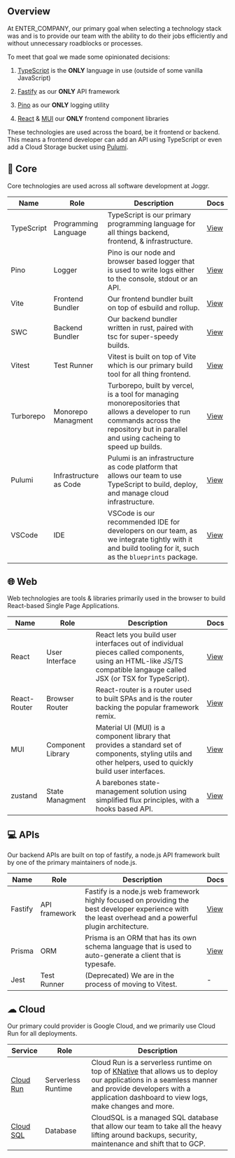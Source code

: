 ## Overview

At ENTER_COMPANY, our primary goal when selecting a technology stack was and is to provide our team with the ability to do their jobs efficiently and without unnecessary roadblocks or processes.

To meet that goal we made some opinionated decisions:

1. [TypeScript](https://www.typescriptlang.org/) is the **ONLY** language in use (outside of some vanilla JavaScript)

2. [Fastify](https://fastify.dev/) as our **ONLY** API framework

3. [Pino](https://github.com/pinojs/pino) as our **ONLY** logging utility

4. [React](https://react.dev/) & [MUI](https://mui.com/material-ui/getting-started/) our **ONLY** frontend component libraries

These technologies are used across the board, be it frontend or backend. This means a frontend developer can add an API using TypeScript or even add a Cloud Storage bucket using [Pulumi](https://www.pulumi.com/docs/languages-sdks/javascript/).

## 🎯 Core

Core technologies are used across all software development at Joggr.

| Name       | Role                   | Description                                                                                                                                                                              | Docs                                         |
| ---------- | ---------------------- | ---------------------------------------------------------------------------------------------------------------------------------------------------------------------------------------- | -------------------------------------------- |
| TypeScript | Programming Language   | TypeScript is our primary programming language for all things backend, frontend, & infrastructure.                                                                                       | [View](https://www.typescriptlang.org/docs/) |
| Pino       | Logger                 | Pino is our node and browser based logger that is used to write logs either to the console, stdout or an API.                                                                            | [View](https://getpino.io/#/)                |
| Vite       | Frontend Bundler       | Our frontend bundler built on top of esbuild and rollup.                                                                                                                                 | [View](https://vite.dev/)                    |
| SWC        | Backend Bundler        | Our backend bundler written in rust, paired with tsc for super-speedy builds.                                                                                                            | [View](https://swc.rs/)                      |
| Vitest     | Test Runner            | Vitest is built on top of Vite which is our primary build tool for all thing frontend.                                                                                                   | [View](https://vitest.dev/)                  |
| Turborepo  | Monorepo Managment     | Turborepo, built by vercel, is a tool for managing monorepositories that allows a developer to run commands across the repository but in parallel and using cacheing to speed up builds. | [View](https://turbo.build/repo)             |
| Pulumi     | Infrastructure as Code | Pulumi is an infrastructure as code platform that allows our team to use TypeScript to build, deploy, and manage cloud infrastructure.                                                   | [View](https://www.pulumi.com/docs/)         |
| VSCode     | IDE                    | VSCode is our recommended IDE for developers on our team, as we integrate tightly with it and build tooling for it, such as the `blueprints` package.                                    | [View](https://code.visualstudio.com/)       |

## 🌐 Web

Web technologies are tools & libraries primarily used in the browser to build React-based Single Page Applications.

| Name         | Role              | Description                                                                                                                                                       | Docs                                                 |
| ------------ | ----------------- | ----------------------------------------------------------------------------------------------------------------------------------------------------------------- | ---------------------------------------------------- |
| React        | User Interface    | React lets you build user interfaces out of individual pieces called components, using an HTML-like JS/TS compatible langauge called JSX (or TSX for TypeScript). | [View](https://react.dev)                            |
| React-Router | Browser Router    | React-router is a router used to built SPAs and is the router backing the popular framework remix.                                                                | [View](https://reactrouter.com/en/main)              |
| MUI          | Component Library | Material UI (MUI) is a component library that provides a standard set of components, styling utils and other helpers, used to quickly build user interfaces.      | [View](https://mui.com/material-ui/getting-started/) |
| zustand      | State Managment   | A barebones state-management solution using simplified flux principles, with a hooks based API.                                                                   | [View](https://github.com/pmndrs/zustand)            |

## 💻 APIs

Our backend APIs are built on top of fastify, a node.js API framework built by one of the primary maintainers of node.js.

| Name    | Role          | Description                                                                                                                                              | Docs                                               |
| ------- | ------------- | -------------------------------------------------------------------------------------------------------------------------------------------------------- | -------------------------------------------------- |
| Fastify | API framework | Fastify is a node.js web framework highly focused on providing the best developer experience with the least overhead and a powerful plugin architecture. | [View](https://fastify.dev/docs/latest/)           |
| Prisma  | ORM           | Prisma is an ORM that has its own schema language that is used to auto-generate a client that is typesafe.                                               | [View](https://www.prisma.io/docs/getting-started) |
| Jest    | Test Runner   | (Deprecated) We are in the process of moving to Vitest.                                                                                                  | -                                                  |

## ☁ Cloud

Our primary could provider is Google Cloud, and we primarily use Cloud Run for all deployments.

| Service                                         | Role               | Description                                                                                                                                                                                                                              |
| ----------------------------------------------- | ------------------ | ---------------------------------------------------------------------------------------------------------------------------------------------------------------------------------------------------------------------------------------- |
| [Cloud Run](https://cloud.google.com/run?hl=en) | Serverless Runtime | Cloud Run is a serverless runtime on top of [KNative](https://knative.dev/docs/) that allows us to deploy our applications in a seamless manner and provide developers with a application dashboard to view logs, make changes and more. |
| [Cloud SQL](https://cloud.google.com/sql?hl=en) | Database           | CloudSQL is a managed SQL database that allow our team to take all the heavy lifting around backups, security, maintenance and shift that to GCP.          
